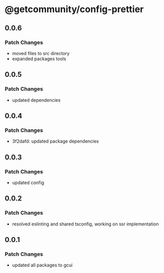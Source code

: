 # @getcommunity/config-prettier

## 0.0.6

### Patch Changes

- moved files to src directory
- expanded packages tools

## 0.0.5

### Patch Changes

- updated dependencies

## 0.0.4

### Patch Changes

- 3f2dafd: updated package dependencies

## 0.0.3

### Patch Changes

- updated config

## 0.0.2

### Patch Changes

- resolved eslinting and shared tsconfig, working on ssr implementation

## 0.0.1

### Patch Changes

- updated all packages to gcui
